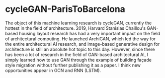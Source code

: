 # cycleGAN-ParisToBarcelona

The object of this machine learning research is cycleGAN, currently the hottest in the field of architecture. 2019, Harvard Stanislas Chaillou's GAN-based housing layout research has had a very important impact on the field of architectural computing. He launched ArchiGAN, which led the way for the entire architectural AI research, and image-based generative design for architecture is still an absolute hot topic to this day.
However, since there has been a lot of research in the field of GAN-based architectural AI, I simply learned how to use GAN through the example of building façade style migration without further publishing it as a paper. I think new opportunities appear in GCN and RNN (LSTM).
